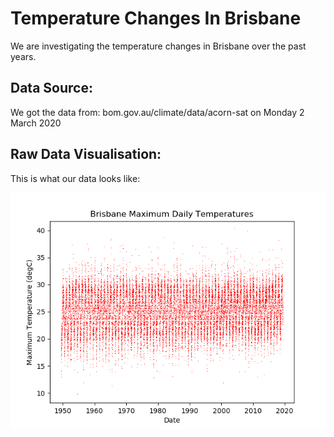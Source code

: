 # Temperature Changes In Brisbane

We are investigating the temperature changes in Brisbane over the past years.

## Data Source:

We got the data from: bom.gov.au/climate/data/acorn-sat on Monday 2 March 2020

## Raw Data Visualisation:

This is what our data looks like: 

![Image](raw_maximum_temperature_graph.png)
